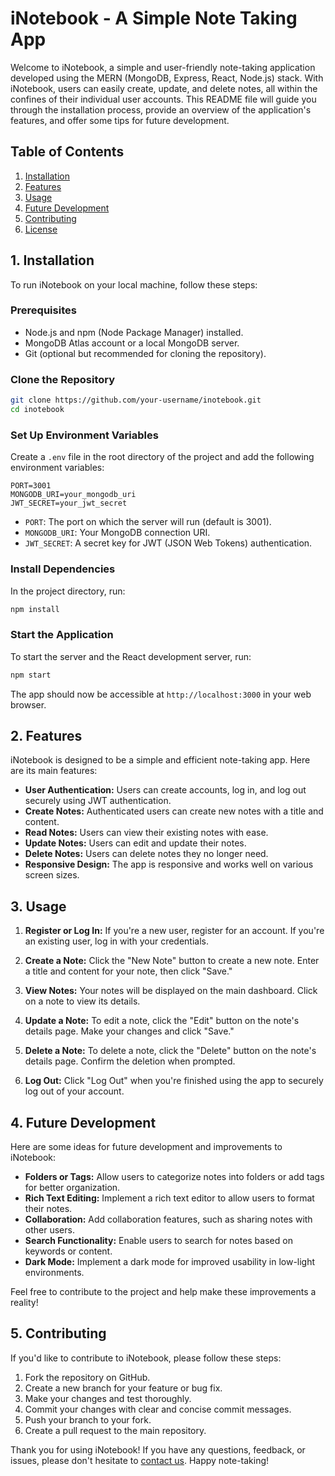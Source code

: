 # iNotebook - A Simple Note Taking App

Welcome to iNotebook, a simple and user-friendly note-taking application developed using the MERN (MongoDB, Express, React, Node.js) stack. With iNotebook, users can easily create, update, and delete notes, all within the confines of their individual user accounts. This README file will guide you through the installation process, provide an overview of the application's features, and offer some tips for future development.

## Table of Contents

1. [Installation](#installation)
2. [Features](#features)
3. [Usage](#usage)
4. [Future Development](#future-development)
5. [Contributing](#contributing)
6. [License](#license)

## 1. Installation

To run iNotebook on your local machine, follow these steps:

### Prerequisites

- Node.js and npm (Node Package Manager) installed.
- MongoDB Atlas account or a local MongoDB server.
- Git (optional but recommended for cloning the repository).

### Clone the Repository

```bash
git clone https://github.com/your-username/inotebook.git
cd inotebook
```

### Set Up Environment Variables

Create a `.env` file in the root directory of the project and add the following environment variables:

```dotenv
PORT=3001
MONGODB_URI=your_mongodb_uri
JWT_SECRET=your_jwt_secret
```

- `PORT`: The port on which the server will run (default is 3001).
- `MONGODB_URI`: Your MongoDB connection URI.
- `JWT_SECRET`: A secret key for JWT (JSON Web Tokens) authentication.

### Install Dependencies

In the project directory, run:

```bash
npm install
```

### Start the Application

To start the server and the React development server, run:

```bash
npm start
```

The app should now be accessible at `http://localhost:3000` in your web browser.

## 2. Features

iNotebook is designed to be a simple and efficient note-taking app. Here are its main features:

- **User Authentication:** Users can create accounts, log in, and log out securely using JWT authentication.
- **Create Notes:** Authenticated users can create new notes with a title and content.
- **Read Notes:** Users can view their existing notes with ease.
- **Update Notes:** Users can edit and update their notes.
- **Delete Notes:** Users can delete notes they no longer need.
- **Responsive Design:** The app is responsive and works well on various screen sizes.

## 3. Usage

1. **Register or Log In:** If you're a new user, register for an account. If you're an existing user, log in with your credentials.

2. **Create a Note:** Click the "New Note" button to create a new note. Enter a title and content for your note, then click "Save."

3. **View Notes:** Your notes will be displayed on the main dashboard. Click on a note to view its details.

4. **Update a Note:** To edit a note, click the "Edit" button on the note's details page. Make your changes and click "Save."

5. **Delete a Note:** To delete a note, click the "Delete" button on the note's details page. Confirm the deletion when prompted.

6. **Log Out:** Click "Log Out" when you're finished using the app to securely log out of your account.

## 4. Future Development

Here are some ideas for future development and improvements to iNotebook:

- **Folders or Tags:** Allow users to categorize notes into folders or add tags for better organization.
- **Rich Text Editing:** Implement a rich text editor to allow users to format their notes.
- **Collaboration:** Add collaboration features, such as sharing notes with other users.
- **Search Functionality:** Enable users to search for notes based on keywords or content.
- **Dark Mode:** Implement a dark mode for improved usability in low-light environments.

Feel free to contribute to the project and help make these improvements a reality!

## 5. Contributing

If you'd like to contribute to iNotebook, please follow these steps:

1. Fork the repository on GitHub.
2. Create a new branch for your feature or bug fix.
3. Make your changes and test thoroughly.
4. Commit your changes with clear and concise commit messages.
5. Push your branch to your fork.
6. Create a pull request to the main repository.

Thank you for using iNotebook! If you have any questions, feedback, or issues, please don't hesitate to [contact us](mailto:jawwadumar99@gmail.com). Happy note-taking!
